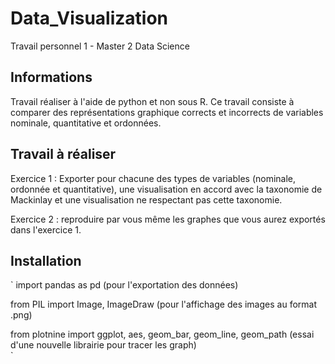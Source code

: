 # Data_Visualization


Travail personnel 1 - Master 2 Data Science

## Informations

Travail réaliser à l'aide de python et non sous R.
Ce travail consiste à comparer des représentations graphique corrects et incorrects de variables nominale, quantitative et ordonnées.

## Travail à réaliser

Exercice 1 :
Exporter pour chacune des types de variables (nominale, ordonnée et quantitative), une visualisation en accord avec la taxonomie de Mackinlay et une visualisation ne respectant pas cette taxonomie.

Exercice 2 : reproduire par vous même les graphes que vous aurez exportés dans l'exercice 1.

## Installation
`
import pandas as pd (pour l'exportation des données)  

from PIL import Image, ImageDraw (pour l'affichage des images au format .png)  

from plotnine import ggplot, aes, geom_bar, geom_line, geom_path (essai d'une nouvelle librairie pour tracer les graph)  
`
